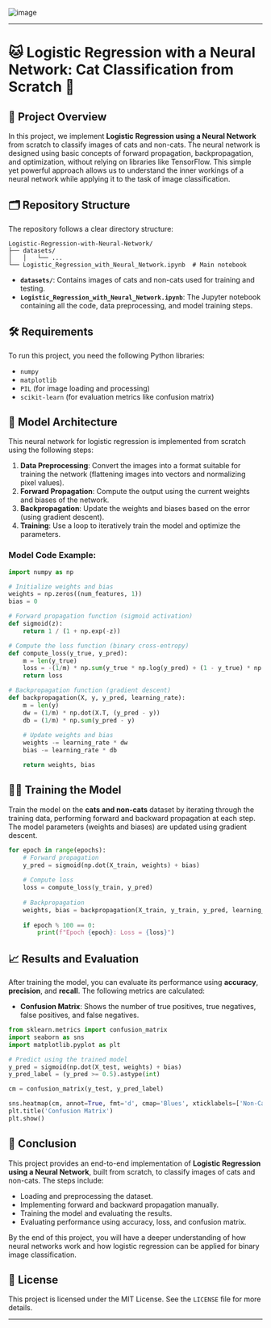 ![image](https://github.com/user-attachments/assets/6ccaff83-2ff4-409b-922b-1eeac907c6a3)

---

# 🐱 Logistic Regression with a Neural Network: Cat Classification from Scratch 🤖

## 🚀 Project Overview
In this project, we implement **Logistic Regression using a Neural Network** from scratch to classify images of cats and non-cats. The neural network is designed using basic concepts of forward propagation, backpropagation, and optimization, without relying on libraries like TensorFlow. This simple yet powerful approach allows us to understand the inner workings of a neural network while applying it to the task of image classification.

## 🗂 Repository Structure

The repository follows a clear directory structure:

```
Logistic-Regression-with-Neural-Network/
├── datasets/
│   │   └── ...
└── Logistic_Regression_with_Neural_Network.ipynb  # Main notebook

```

- **`datasets/`**: Contains images of cats and non-cats used for training and testing.
- **`Logistic_Regression_with_Neural_Network.ipynb`**: The Jupyter notebook containing all the code, data preprocessing, and model training steps.

## 🛠️ Requirements

To run this project, you need the following Python libraries:

- `numpy`
- `matplotlib`
- `PIL` (for image loading and processing)
- `scikit-learn` (for evaluation metrics like confusion matrix)



## 🧠 Model Architecture

This neural network for logistic regression is implemented from scratch using the following steps:

1. **Data Preprocessing**: Convert the images into a format suitable for training the network (flattening images into vectors and normalizing pixel values).
2. **Forward Propagation**: Compute the output using the current weights and biases of the network.
3. **Backpropagation**: Update the weights and biases based on the error (using gradient descent).
4. **Training**: Use a loop to iteratively train the model and optimize the parameters.

### Model Code Example:

```python
import numpy as np

# Initialize weights and bias
weights = np.zeros((num_features, 1))
bias = 0

# Forward propagation function (sigmoid activation)
def sigmoid(z):
    return 1 / (1 + np.exp(-z))

# Compute the loss function (binary cross-entropy)
def compute_loss(y_true, y_pred):
    m = len(y_true)
    loss = -(1/m) * np.sum(y_true * np.log(y_pred) + (1 - y_true) * np.log(1 - y_pred))
    return loss

# Backpropagation function (gradient descent)
def backpropagation(X, y, y_pred, learning_rate):
    m = len(y)
    dw = (1/m) * np.dot(X.T, (y_pred - y))
    db = (1/m) * np.sum(y_pred - y)
    
    # Update weights and bias
    weights -= learning_rate * dw
    bias -= learning_rate * db

    return weights, bias
```

## 🏋️‍♀️ Training the Model

Train the model on the **cats and non-cats** dataset by iterating through the training data, performing forward and backward propagation at each step. The model parameters (weights and biases) are updated using gradient descent.

```python
for epoch in range(epochs):
    # Forward propagation
    y_pred = sigmoid(np.dot(X_train, weights) + bias)
    
    # Compute loss
    loss = compute_loss(y_train, y_pred)
    
    # Backpropagation
    weights, bias = backpropagation(X_train, y_train, y_pred, learning_rate)
    
    if epoch % 100 == 0:
        print(f"Epoch {epoch}: Loss = {loss}")
```

## 📈 Results and Evaluation

After training the model, you can evaluate its performance using **accuracy**, **precision**, and **recall**. The following metrics are calculated:

- **Confusion Matrix**: Shows the number of true positives, true negatives, false positives, and false negatives.

```python
from sklearn.metrics import confusion_matrix
import seaborn as sns
import matplotlib.pyplot as plt

# Predict using the trained model
y_pred = sigmoid(np.dot(X_test, weights) + bias)
y_pred_label = (y_pred >= 0.5).astype(int)

cm = confusion_matrix(y_test, y_pred_label)

sns.heatmap(cm, annot=True, fmt='d', cmap='Blues', xticklabels=['Non-Cat', 'Cat'], yticklabels=['Non-Cat', 'Cat'])
plt.title('Confusion Matrix')
plt.show()
```

## 📄 Conclusion

This project provides an end-to-end implementation of **Logistic Regression using a Neural Network**, built from scratch, to classify images of cats and non-cats. The steps include:

- Loading and preprocessing the dataset.
- Implementing forward and backward propagation manually.
- Training the model and evaluating the results.
- Evaluating performance using accuracy, loss, and confusion matrix.

By the end of this project, you will have a deeper understanding of how neural networks work and how logistic regression can be applied for binary image classification.

## 📄 License

This project is licensed under the MIT License. See the `LICENSE` file for more details.

---

